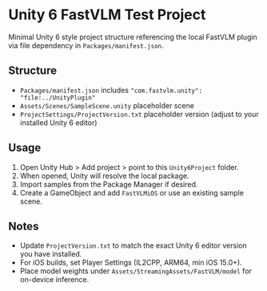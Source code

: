 # Unity 6 FastVLM Test Project

Minimal Unity 6 style project structure referencing the local FastVLM plugin via file dependency in `Packages/manifest.json`.

## Structure
- `Packages/manifest.json` includes `"com.fastvlm.unity": "file:../UnityPlugin"`
- `Assets/Scenes/SampleScene.unity` placeholder scene
- `ProjectSettings/ProjectVersion.txt` placeholder version (adjust to your installed Unity 6 editor)

## Usage
1. Open Unity Hub > Add project > point to this `Unity6Project` folder.
2. When opened, Unity will resolve the local package.
3. Import samples from the Package Manager if desired.
4. Create a GameObject and add `FastVLMiOS` or use an existing sample scene.

## Notes
- Update `ProjectVersion.txt` to match the exact Unity 6 editor version you have installed.
- For iOS builds, set Player Settings (IL2CPP, ARM64, min iOS 15.0+).
- Place model weights under `Assets/StreamingAssets/FastVLM/model` for on-device inference.
